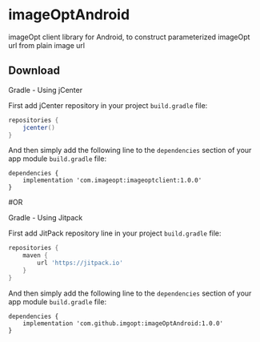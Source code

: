 # imageOptAndroid
imageOpt client library for Android, to construct parameterized imageOpt url from plain image url

## Download

Gradle - Using jCenter

First add jCenter repository in your project `build.gradle` file:
```groovy
repositories {
	jcenter()
}
```
And then simply add the following line to the `dependencies` section of your app module `build.gradle` file:
```
dependencies {
	implementation 'com.imageopt:imageoptclient:1.0.0'
}
```

#OR

Gradle - Using Jitpack

First add JitPack repository line in your project `build.gradle` file:
```groovy
repositories {
	maven { 
		url 'https://jitpack.io'
	}
}
```
And then simply add the following line to the `dependencies` section of your app module `build.gradle` file:

```
dependencies {
	implementation 'com.github.imgopt:imageOptAndroid:1.0.0'
}
```
